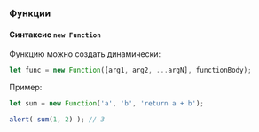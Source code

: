 ### Функции

#### Синтаксис `new Function`

Функцию можно создать динамически:

```javascript
let func = new Function([arg1, arg2, ...argN], functionBody);
```

Пример:

```javascript
let sum = new Function('a', 'b', 'return a + b');

alert( sum(1, 2) ); // 3
```

